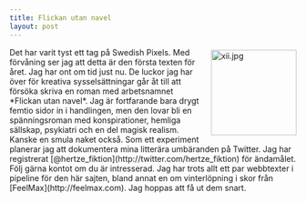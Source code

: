 ```yaml
---
title: Flickan utan navel
layout: post
---
```


<img src="http://swedishpixels.comhttp://swedishpixels.com/bilder/xii.jpg" alt="xii.jpg" title="xii.jpg" border="0" width="150" height="150" style="float: right; margin: 4px 0 8px 8px;" />
Det har varit tyst ett tag på Swedish Pixels. Med förvåning ser jag att detta är den första texten för året. Jag har ont om tid just nu. De luckor jag har över för kreativa sysselsättningar går åt till att försöka skriva en roman med arbetsnamnet *Flickan utan navel*. Jag är fortfarande bara drygt femtio sidor in i handlingen, men den lovar bli en spänningsroman med konspirationer, hemliga sällskap, psykiatri och en del magisk realism. Kanske en smula naket också.
Som ett experiment planerar jag att dokumentera mina litterära umbäranden på Twitter. Jag har registrerat [@hertze_fiktion](http://twitter.com/hertze_fiktion) för ändamålet. Följ gärna kontot om du är intresserad.
Jag har trots allt ett par webbtexter i pipeline för den här sajten, bland annat en om vinterlöpning i skor från [FeelMax](http://feelmax.com). Jag hoppas att få ut dem snart.
